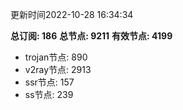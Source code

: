更新时间2022-10-28 16:34:34

**总订阅: 186**
**总节点: 9211**
**有效节点: 4199**
- trojan节点: 890
- v2ray节点: 2913
- ssr节点: 157
- ss节点: 239
